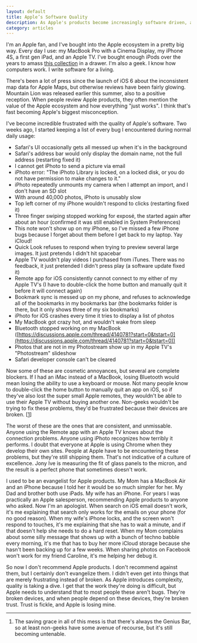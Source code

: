 ```yaml
---
layout: default
title: Apple’s Software Quality
description: As Apple's products become increasingly software driven, and software complexity increases, quality and user experience are taking a dive.
category: articles
---
```

I'm an Apple fan, and I've bought into the Apple ecosystem in a pretty big way. Every day I use: my MacBook Pro with a Cinema Display, my iPhone 4S, a first gen iPad, and an Apple TV. I've bought enough iPods over the years to amass [this collection](http://twitter.com/i/#!/ironkeith/media/slideshow?url=pic.twitter.com%2FQ34Vpeph) in a drawer. I'm also a geek. I know how computers work. I write software for a living.

There's been a lot of press since the launch of iOS 6 about the inconsistent map data for Apple Maps, but otherwise reviews have been fairly glowing. Mountain Lion was released earlier this summer, also to a positive reception. When people review Apple products, they often mention the value of the Apple ecosystem and how everything "just works". I think that's fast becoming Apple's biggest misconception.

<!-- END --> 

I've become incredible frustrated with the quality of Apple's software. Two weeks ago, I started keeping a list of every bug I encountered during normal daily usage:

- Safari's UI occasionally gets all messed up when it's in the background
- Safari's address bar would only display the domain name, not the full address (restarting fixed it)
- I cannot get iPhoto to send a picture via email
- iPhoto error: "The iPhoto Library is locked, on a locked disk, or you do not have permission to make changes to it."
- iPhoto repeatedly unmounts my camera when I attempt an import, and I don't have an SD slot
- With around 40,000 photos, iPhoto is unusably slow
- Top left corner of my iPhone wouldn't respond to clicks (restarting fixed it)
- Three finger swiping stopped working for exposé, the started again after about an hour (confirmed it was still enabled in System Preferences)
- This note won't show up on my iPhone, so I've missed a few iPhone bugs because I forget about them before I get back to my laptop. Yay iCloud!
- Quick Look refuses to respond when trying to preview several large images. It just pretends I didn't hit spacebar
- Apple TV wouldn't play videos I purchased from iTunes. There was no feedback, it just pretended I didn't press play (a software update fixed it)
- Remote app for iOS consistently cannot connect to my either of my Apple TV's (I have to double-click the home button and manually quit it before it will connect again)
- Bookmark sync is messed up on my phone, and refuses to acknowledge all of the bookmarks in my bookmarks bar (the bookmarks folder is there, but it only shows three of my six bookmarks)
- iPhoto for iOS crashes every time it tries to display a list of photos
- My MacBook got crazy hot, and wouldn't wake from sleep
- Bluetooth stopped working on my MacBook ([https://discussions.apple.com/thread/4140781?start=0&tstart=0](https://discussions.apple.com/thread/4140781?start=0&tstart=0))
- Photos that are not in my Photostream show up in my Apple TV's "Photostream" slideshow
- Safari developer console can't be cleared

Now some of these are cosmetic annoyances, but several are complete blockers. If I had an iMac instead of a MacBook, losing Bluetooth would mean losing the ability to use a keyboard or mouse. Not many people know to double-click the home button to manually quit an app on iOS, so if they've also lost the super small Apple remotes, they wouldn't be able to use their Apple TV without buying another one. Non-geeks wouldn't be trying to fix these problems, they'd be frustrated because their devices are broken. \[[1](#footnotes)\]

The worst of these are the ones that are consistent, and unmissable. Anyone using the Remote app with an Apple TV knows about the connection problems. Anyone using iPhoto recognizes how terribly it performs. I doubt that everyone at Apple is using Chrome when they develop their own sites. People at Apple have to be encountering these problems, but they're still shipping them. That's not indicative of a culture of excellence. Jony Ive is measuring the fit of glass panels to the micron, and the result is a perfect phone that sometimes doesn't work.

I used to be an evangelist for Apple products. My Mom has a MacBook Air and an iPhone because I told her it would be so much simpler for her. My Dad and brother both use iPads. My wife has an iPhone. For years I was practically an Apple salesperson, recommending Apple products to anyone who asked. Now I'm an apologist. When search on iOS email doesn't work, it's me explaining that search only works for the emails on your phone (for no good reason). When my wife's iPhone locks, and the screen won't respond to touches, it's me explaining that she has to wait a minute, and if that doesn't help she needs to do a hard reset. When my Mom complains about some silly message that shows up with a bunch of techno babble every morning, it's me that has to buy her more iCloud storage because she hasn't been backing up for a few weeks. When sharing photos on Facebook won't work for my friend Caroline, it's me helping her debug it.

So now I don't recommend Apple products. I don't recommend against them, but I certainly don't evangelize them. I didn't even get into things that are merely frustrating instead of broken. As Apple introduces complexity, quality is taking a dive. I get that the work they're doing is difficult, but Apple needs to understand that to most people these aren't bugs. They're broken devices, and when people depend on these devices, they're broken trust. Trust is fickle, and Apple is losing mine.

<hr id="footnotes">

1. The saving grace in all of this mess is that there's always the Genius Bar, so at least non-geeks have some avenue of recourse, but it's still becoming untenable.

